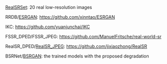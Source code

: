 

[RealSRSet](RealSRSet): 20 real low-resolution images

RRDB/[ESRGAN](ESRGAN): https://github.com/xinntao/ESRGAN

IKC: https://github.com/yuanjunchai/IKC

FSSR_DPED/FSSR_JPEG: https://github.com/ManuelFritsche/real-world-sr

RealSR_DPED/[RealSR_JPEG](RealSR_JPEG): https://github.com/jixiaozhong/RealSR

BSRNet/[BSRGAN](BSRGAN): the trained models with the proposed degradation
